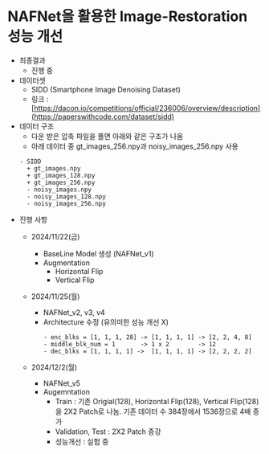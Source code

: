 ﻿# NAFNet을 활용한 Image-Restoration 성능 개선

 
* 최종결과
  - 진행 중 
* 데이터셋
  - SIDD (Smartphone Image Denoising Dataset)
  - 링크 : [https://dacon.io/competitions/official/236006/overview/description](https://paperswithcode.com/dataset/sidd)
* 데이터 구조
  - 다운 받은 압축 파일을 풀면 아래와 같은 구조가 나옴
  - 아래 데이터 중 gt_images_256.npy과 noisy_images_256.npy 사용
  ```
  - SIDD
    + gt_images.npy
    + gt_images_128.npy
    + gt_images_256.npy
    - noisy_images.npy
    - noisy_images_128.npy
    - noisy_images_256.npy
  ```
* 진행 사항
  - 2024/11/22(금)
    - BaseLine Model 생성 (NAFNet_v1)
    - Augmentation
      - Horizontal Flip
      - Vertical Flip
        
  - 2024/11/25(월)
    - NAFNet_v2, v3, v4
    - Architecture 수정 (유의미한 성능 개선 X)
      ```
      - enc_blks = [1, 1, 1, 28] -> [1, 1, 1, 1] -> [2, 2, 4, 8] 
      - middle_blk_num = 1       -> 1 x 2        -> 12
      - dec_blks = [1, 1, 1, 1] ->  [1, 1, 1, 1] -> [2, 2, 2, 2]
      ```  
  - 2024/12/2(월)
    - NAFNet_v5
    - Augemntation
        - Train : 기존 Origial(128), Horizontal Flip(128), Vertical Flip(128)을 2X2 Patch로 나눔. 기존 데이터 수 384장에서 1536장으로 4배 증가
        - Validation, Test : 2X2 Patch 증강
        - 성능개선 : 실험 중
